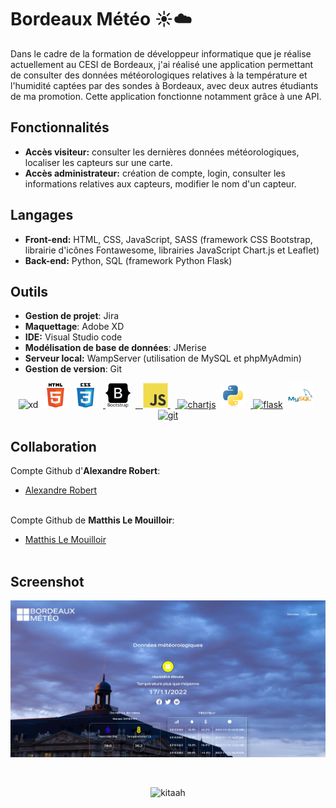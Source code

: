

# Bordeaux Météo ☀️☁️

Dans le cadre de la formation de développeur informatique que je réalise actuellement au CESI de Bordeaux, j'ai réalisé une application permettant de consulter des données météorologiques relatives à la température et l'humidité captées par des sondes à Bordeaux, avec deux autres étudiants de ma promotion. Cette application fonctionne notamment grâce à une API.

## Fonctionnalités

- **Accès visiteur:** consulter les dernières données météorologiques, localiser les capteurs sur une carte.
- **Accès administrateur:** création de compte, login, consulter les informations relatives aux capteurs, modifier le nom d'un capteur.

## Langages

- **Front-end:** HTML, CSS, JavaScript, SASS (framework CSS Bootstrap, librairie d'icônes Fontawesome, librairies JavaScript Chart.js et Leaflet)
- **Back-end:** Python, SQL (framework Python Flask)


## Outils

- **Gestion de projet**: Jira
- **Maquettage**: Adobe XD
- **IDE:** Visual Studio code
- **Modélisation de base de données**: JMerise
- **Serveur local:** WampServer (utilisation de MySQL et phpMyAdmin)
- **Gestion de version**: Git

<p align="center"><img src="https://cdn.worldvectorlogo.com/logos/adobe-xd.svg" alt="xd" width="40" height="40"/></a>&nbsp;&nbsp;<a href="https://www.w3.org/html/" target="_blank" rel="noreferrer"><img src="https://raw.githubusercontent.com/devicons/devicon/master/icons/html5/html5-original-wordmark.svg" alt="html5" width="40" height="40"/></a>&nbsp;&nbsp;<a href="https://www.w3schools.com/css/" target="_blank" rel="noreferrer"><img src="https://raw.githubusercontent.com/devicons/devicon/master/icons/css3/css3-original-wordmark.svg" alt="css3" width="40" height="40"/></a>&nbsp;&nbsp;<a href="https://getbootstrap.com" target="_blank" rel="noreferrer"> <img src="https://raw.githubusercontent.com/devicons/devicon/master/icons/bootstrap/bootstrap-plain-wordmark.svg" alt="bootstrap" width="40" height="40"/></a>&nbsp;&nbsp;<a href="https://www.w3schools.com/css/" target="_blank" rel="noreferrer">&nbsp;&nbsp;<a href="https://developer.mozilla.org/en-US/docs/Web/JavaScript" target="_blank" rel="noreferrer"> <img src="https://raw.githubusercontent.com/devicons/devicon/master/icons/javascript/javascript-original.svg" alt="javascript" width="40" height="40"/> </a>&nbsp;&nbsp;<a href="https://www.chartjs.org" target="_blank" rel="noreferrer"> <img src="https://www.chartjs.org/media/logo-title.svg" alt="chartjs" width="40" height="40"/></a>&nbsp;&nbsp;<a href="https://www.python.org" target="_blank" rel="noreferrer"><img src="https://raw.githubusercontent.com/devicons/devicon/master/icons/python/python-original.svg" alt="python" width="40" height="40"/></a>&nbsp;&nbsp;<a href="https://flask.palletsprojects.com/" target="_blank" rel="noreferrer"> <img src="https://www.vectorlogo.zone/logos/pocoo_flask/pocoo_flask-icon.svg" alt="flask" width="40" height="40"/></a>&nbsp;&nbsp;<img src="https://raw.githubusercontent.com/devicons/devicon/master/icons/mysql/mysql-original-wordmark.svg" alt="mysql" width="40" height="40"/></a>&nbsp;&nbsp;<a href="https://git-scm.com/" target="_blank" rel="noreferrer"><img src="https://www.vectorlogo.zone/logos/git-scm/git-scm-icon.svg" alt="git" width="40" height="40"/></a></p>

## Collaboration

Compte Github d'**Alexandre Robert**:
- [Alexandre Robert](https://github.com/beezy97)<br><br>

Compte Github de **Matthis Le Mouilloir**:
- [Matthis Le Mouilloir](https://github.com/Matthis-LM)<br><br>


## Screenshot

<p><img src="static/img/screenshot.jpg" alt="screenshot de l'application Bordeaux Météo"></p><br>

<p align="center"> <img src="https://komarev.com/ghpvc/?username=kitaah&color=yellow" alt="kitaah" /></p>